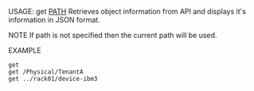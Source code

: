 USAGE: get [PATH](optional) 
Retrieves object information from API and displays it's information in JSON format.     

NOTE
If path is not specified then the current path will be used. 

EXAMPLE   

    get 
    get /Physical/TenantA
    get ../rack01/device-ibm3